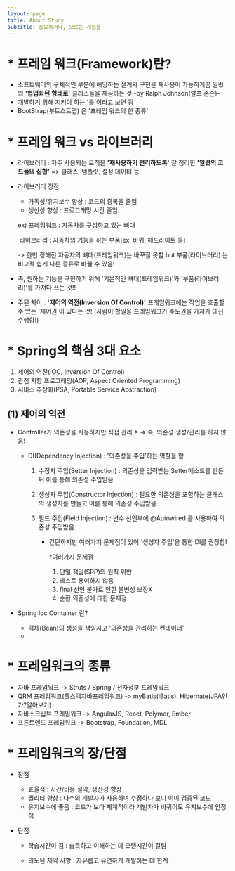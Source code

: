```yaml
---
layout: page
title: About Study
subtitle: 중요하거나, 모르는 개념들
---
```

  
    
      
        

# * 프레임 워크(Framework)란?

- 소프트웨어의 구체적인 부분에 해당하는 설계와 구현을 재사용이 가능하게끔 일련의 **'협업화된 형태로'** 클래스들을 제공하는 것 -by Ralph Johnson(랄프 존슨)-
- 개발하기 위해 지켜야 하는 '틀'이라고 보면 됨
- BootStrap(부트스트랩) 은 '프레임 워크의 한 종류'
  
    
      
      
# * 프레임 워크 vs 라이브러리 

- 라이브러리 : 자주 사용되는 로직을 **'재사용하기 편리하도록'** 잘 정리한 **'일련의 코드들의 집합'**  => 클래스, 템플릿, 설정 데이터 등 

- 라이브러리 장점 

  - 가독성/유지보수 향상 : 코드의 중복을 줄임
  - 생산성 향상 : 프로그래밍 시간 줄임

  ex) 프레임워크 : 자동차를 구성하고 있는 뼈대

  ​	   라이브러리 :  자동차의 기능을 하는 부품[ex. 바퀴, 헤드라이트 등]

  -> 한번 정해진 자동차의 뼈대(프레임워크)는 바꾸질 못함 but 부품(라이브러리) 는 비교적 쉽게 다른 종류로 바꿀 수 있음!

- 즉, 원하는 기능을 구현하기 위해 '기본적인 뼈대(프레임워크)'와 '부품(라이브러리)'를 가져다 쓰는 것!!

- 주된 차이 : **'제어의 역전(Inversion Of Control)'** 프레임워크에는 작업을 호출할 수 있는 '제어권'이 있다는 것! (사람이 할일을 프레임워크가 주도권을 가져가 대신 수행함!)


  

# * Spring의 핵심 3대 요소

1) 제어의 역전(IOC, Inversion Of Control) 
2) 관점 지향 프로그래밍(AOP, Aspect Oriented Programming)
3) 서비스 추상화(PSA, Portable Service Abstraction)

## (1) 제어의 역전

- Controller가 의존성을 사용하지만 직접 관리 X  =>  즉, 의존성 생성/관리를 하지 않음!

  - DI(Dependency Injection) : '의존성을 주입'하는 역할을 함	

    1) 수정자 주입(Setter Injection) : 의존성을 입력받는 Setter메소드를 만든 뒤 이를 통해 의존성 주입받음

    2) 생성자 주입(Constructor Injection) : 필요한 의존성을 포함하는 클래스의 생성자를 만들고 이를 통해 의존성 주입받음

    3) 필드 주입(Field Injection) : 변수 선언부에 @Autowired 를 사용하여 의존성 주입받음 

       - 간단하지만 여러가지 문제점이 있어 '생성자 주입'을 통한 DI를 권장함!

         *여러가지 문제점 

          	1) 단일 책임(SRP)의 원칙 위반
          	2) 테스트 용이하지 않음
          	3) final 선언 불가로 인한 불변성 보장X
          	4) 순환 의존성에 대한 문제점 

- Spring Ioc Container 란?

  - 객체(Bean)의 생성을 책임지고 '의존성을 관리하는 컨테이너'
  -   

  


# * 프레임워크의 종류

- 자바 프레임워크  -> Struts / Spring / 전자정부 프레임워크
- QRM 프레임워크(풀스텍자바프레임워크) -> myBatis(iBatis), Hibernate(JPA인가?알아보기)
- 자바스크립트 프레임워크 -> AngularJS, React, Polymer, Ember
- 프론트엔드 프레임워크 -> Bootstrap, Foundation, MDL

  


# * 프레임워크의 장/단점

- 장점 

  - 효율적 : 시간/비용 절약, 생산성 향상
  - 퀄리티 향상 : 다수의 개발자가 사용하며 수정하다 보니 이미 검증된 코드
  - 유지보수에 좋음 : 코드가 보다 체계적이라 개발자가 바뀌어도 유지보수에 안정적

- 단점 

  - 학습시간이 김 : 습득하고 이해하는 데 오랜시간이 걸림

  - 의도된 제약 사항 : 자유롭고 유연하게 개발하는 데 한계
